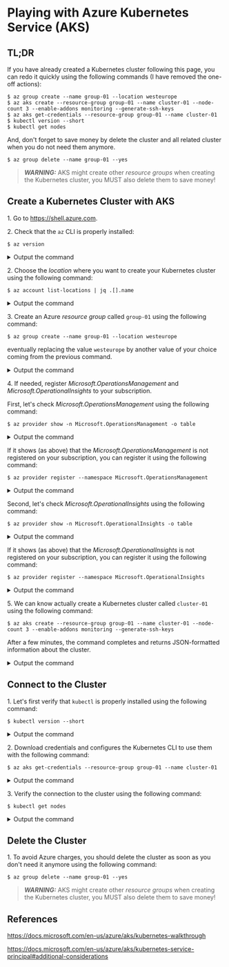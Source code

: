 # Playing with Azure Kubernetes Service (AKS)

## TL;DR

If you have already created a Kubernetes cluster following this page, you can redo it quickly using the following commands (I have removed the one-off actions):

```text
$ az group create --name group-01 --location westeurope
$ az aks create --resource-group group-01 --name cluster-01 --node-count 3 --enable-addons monitoring --generate-ssh-keys
$ az aks get-credentials --resource-group group-01 --name cluster-01
$ kubectl version --short
$ kubectl get nodes
```

And, don't forget to save money by delete the cluster and all related cluster when you do not need them anymore.

```text
$ az group delete --name group-01 --yes
```

> **_WARNING:_** AKS might create other _resource groups_ when creating the Kubernetes cluster, you MUST also delete them to save money!

## Create a Kubernetes Cluster with AKS

1\. Go to <https://shell.azure.com>.

2\. Check that the `az` CLI is properly installed:

```text
$ az version
```

<details><summary>Output the command</summary>

```json
{
  "azure-cli": "2.10.1",
  "azure-cli-command-modules-nspkg": "2.0.3",
  "azure-cli-core": "2.10.1",
  "azure-cli-nspkg": "3.0.4",
  "azure-cli-telemetry": "1.0.4",
  "extensions": {}
}
```

</details>

2\. Choose the _location_ where you want to create your Kubernetes cluster using the following command:

```text
$ az account list-locations | jq .[].name
```

<details><summary>Output the command</summary>

```text
"eastus"
"eastus2"
"southcentralus"
"westus2"
"australiaeast"
...
"francecentral"
...
```

</details>

3\. Create an Azure _resource group_ called `group-01` using the following command:

```text
$ az group create --name group-01 --location westeurope
```

eventually replacing the value `westeurope` by another value of your choice coming from the previous command.

<details><summary>Output the command</summary>

```json
{
  "id": "/subscriptions/99999999-9999-9999-9999-999999999999/resourceGroups/group-01",
  "location": "westeurope",
  "managedBy": null,
  "name": "group-01",
  "properties": {
    "provisioningState": "Succeeded"
  },
  "tags": null,
  "type": "Microsoft.Resources/resourceGroups"
}
```
</details>

4\. If needed, register _Microsoft.OperationsManagement_ and _Microsoft.OperationalInsights_ to your subscription.

First, let's check _Microsoft.OperationsManagement_ using the following command:

```text
$ az provider show -n Microsoft.OperationsManagement -o table
```

<details><summary>Output the command</summary>

```text
Namespace                       RegistrationPolicy    RegistrationState
------------------------------  --------------------  -------------------
Microsoft.OperationsManagement  RegistrationRequired  NotRegistered
```

</details>

If it shows (as above) that the _Microsoft.OperationsManagement_ is not registered on your subscription, you can register it using the following command:

```text
$ az provider register --namespace Microsoft.OperationsManagement
```

<details><summary>Output the command</summary>

```text
Registering is still on-going. You can monitor using 'az provider show -n Microsoft.OperationsManagement'
```

</details>

Second, let's check _Microsoft.OperationalInsights_ using the following command:

```text
$ az provider show -n Microsoft.OperationalInsights -o table
```

<details><summary>Output the command</summary>

```text
Namespace                      RegistrationPolicy    RegistrationState
-----------------------------  --------------------  -------------------
Microsoft.OperationalInsights  RegistrationRequired  NotRegistered
```

</details>

If it shows (as above) that the _Microsoft.OperationalInsights_ is not registered on your subscription, you can register it using the following command:

```text
$ az provider register --namespace Microsoft.OperationalInsights
```

<details><summary>Output the command</summary>

```text
Registering is still on-going. You can monitor using 'az provider show -n Microsoft.OperationalInsights'
```

</details>

5\. We can know actually create a Kubernetes cluster called `cluster-01` using the following command:

```text
$ az aks create --resource-group group-01 --name cluster-01 --node-count 3 --enable-addons monitoring --generate-ssh-keys
```

After a few minutes, the command completes and returns JSON-formatted information about the cluster.

<details><summary>Output the command</summary>

```json
{
  "aadProfile": null,
  "addonProfiles": {
    "KubeDashboard": {
      "config": null,
      "enabled": true,
      "identity": null
    },
    "omsagent": {
      "config": {
        "logAnalyticsWorkspaceResourceID": "/subscriptions/99999999-9999-9999-9999-999999999999/resourcegroups/defaultresourcegroup-par/providers/microsoft.operationalinsights/workspaces/defaultworkspace-99999999-9999-9999-9999-999999999999-par"
      },
      "enabled": true,
      "identity": null
    }
  },
  "agentPoolProfiles": [
    {
      "availabilityZones": null,
      "count": 3,
      "enableAutoScaling": null,
      "enableNodePublicIp": false,
      "maxCount": null,
      "maxPods": 110,
      "minCount": null,
      "mode": "System",
      "name": "nodepool1",
      "nodeLabels": {},
      "nodeTaints": null,
      "orchestratorVersion": "1.16.10",
      "osDiskSizeGb": 128,
      "osType": "Linux",
      "provisioningState": "Succeeded",
      "scaleSetEvictionPolicy": null,
      "scaleSetPriority": null,
      "spotMaxPrice": null,
      "tags": null,
      "type": "VirtualMachineScaleSets",
      "vmSize": "Standard_DS2_v2",
      "vnetSubnetId": null
    }
  ],
  "apiServerAccessProfile": null,
  "autoScalerProfile": null,
  "diskEncryptionSetId": null,
  "dnsPrefix": "cluster-01-group-01-999999",
  "enablePodSecurityPolicy": null,
  "enableRbac": true,
  "fqdn": "cluster-01-group-01-999999-99999999.hcp.francecentral.azmk8s.io",
  "id": "/subscriptions/99999999-9999-9999-9999-999999999999/resourcegroups/group-01/providers/Microsoft.ContainerService/managedClusters/cluster-01",
  "identity": null,
  "identityProfile": null,
  "kubernetesVersion": "1.16.10",
  "linuxProfile": {
    "adminUsername": "azureuser",
    "ssh": {
      "publicKeys": [
        {
          "keyData": "ssh-rsa AAAAB3NzaC1yc2EAAAADAQABAAABAQDSkT3A1j89RT/540ghIMHXIVwNlAEM3WtmqVG7YN/wYwtsJ8iCszg4/lXQsfLFxYmEVe8L9atgtMGCi5QdYPl4X/c+5YxFfm88Yjfx+2xEgUdOr864eaI22yaNMQ0AlyilmK+PcSyxKP4dzkf6B5Nsw8lhfB5n9F5md6GHLLjOGuBbHYlesKJKnt2cMzzS90BdRk73qW6wJ+MCUWo+cyBFZVGOzrjJGEcHewOCbVs+IJWBFSi6w1enbKGc+RY9KrnzeDKWWqzYnNofiHGVFAuMxrmZOasqlTIKiC2UK3RmLxZicWiQmPnpnjJRo7pL0oYM9r/sIWzD6i2S9szDy6aZ"
        }
      ]
    }
  },
  "location": "francecentral",
  "maxAgentPools": 10,
  "name": "cluster-01",
  "networkProfile": {
    "dnsServiceIp": "10.0.0.10",
    "dockerBridgeCidr": "172.17.0.1/16",
    "loadBalancerProfile": {
      "allocatedOutboundPorts": null,
      "effectiveOutboundIps": [
        {
          "id": "/subscriptions/99999999-9999-9999-9999-999999999999/resourceGroups/MC_group-01_cluster-01_francecentral/providers/Microsoft.Network/publicIPAddresses/99999999-9999-9999-9999-999999999999",
          "resourceGroup": "MC_group-01_cluster-01_francecentral"
        }
      ],
      "idleTimeoutInMinutes": null,
      "managedOutboundIps": {
        "count": 1
      },
      "outboundIpPrefixes": null,
      "outboundIps": null
    },
    "loadBalancerSku": "Standard",
    "networkMode": null,
    "networkPlugin": "kubenet",
    "networkPolicy": null,
    "outboundType": "loadBalancer",
    "podCidr": "10.244.0.0/16",
    "serviceCidr": "10.0.0.0/16"
  },
  "nodeResourceGroup": "MC_group-01_cluster-01_francecentral",
  "privateFqdn": null,
  "provisioningState": "Succeeded",
  "resourceGroup": "group-01",
  "servicePrincipalProfile": {
    "clientId": "99999999-9999-9999-9999-999999999999",
    "secret": null
  },
  "sku": {
    "name": "Basic",
    "tier": "Free"
  },
  "tags": null,
  "type": "Microsoft.ContainerService/ManagedClusters",
  "windowsProfile": null
}
```
</details>

## Connect to the Cluster

1\. Let's first verify that `kubectl` is properly installed using the following command:

```text
$ kubectl version --short
```

<details><summary>Output the command</summary>

```text
Client Version: v1.16.0
error: You must be logged in to the server (the server has asked for the client to provide credentials)
```

</details>

2\. Download credentials and configures the Kubernetes CLI to use them with the following command:

```text
$ az aks get-credentials --resource-group group-01 --name cluster-01
```

<details><summary>Output the command</summary>

```text
Merged "cluster-01" as current context in /home/patrice/.kube/config
```

</details>

3\. Verify the connection to the cluster using the following command:

```text
$ kubectl get nodes
```

<details><summary>Output the command</summary>

```text
NAME                                STATUS   ROLES   AGE   VERSION
aks-nodepool1-14300836-vmss000000   Ready    agent   22m   v1.16.10
aks-nodepool1-14300836-vmss000001   Ready    agent   21m   v1.16.10
aks-nodepool1-14300836-vmss000002   Ready    agent   22m   v1.16.10
```
</details>

## Delete the Cluster

1\. To avoid Azure charges, you should delete the cluster as soon as you don't need it anymore using the following command:

```text
$ az group delete --name group-01 --yes
```

> **_WARNING:_** AKS might create other _resource groups_ when creating the Kubernetes cluster, you MUST also delete them to save money!

## References

<https://docs.microsoft.com/en-us/azure/aks/kubernetes-walkthrough>

<https://docs.microsoft.com/en-us/azure/aks/kubernetes-service-principal#additional-considerations>
